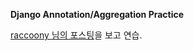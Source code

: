 **Django Annotation/Aggregation Practice**

[raccoony 님의 포스팅](http://raccoonyy.github.io/django-annotate-and-aggregate-like-as-excel/)을 보고 연습.